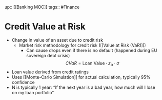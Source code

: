 up:: [[Banking MOC]]
tags:: #Finance 
# Credit Value at Risk
- Change in value of an asset due to credit risk
	- Market risk methodology for credit risk ([[Value at Risk (VaR)]])
		- Can cause drops even if there is no default (happened during EU sovereign debt crisis)
$$CVaR = \text {Loan Value} \cdot z_{\alpha} \cdot \sigma$$
- Loan value derived from credit ratings
- Uses [[Monte-Carlo Simulation]] for actual calculation, typically 95% confidence
- N is typically 1 year: “If the next year is a bad year, how much will I lose on my loan portfolio”